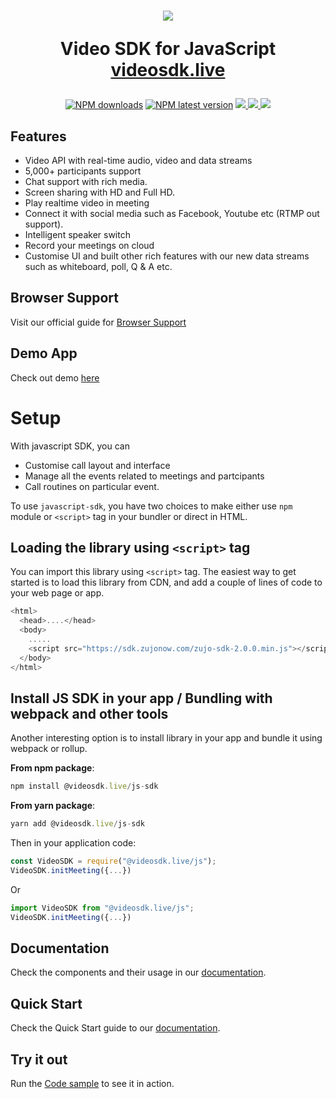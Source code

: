 <h1 align="center">
  <img src="https://www.linkpicture.com/q/videosdk_Full-Logo_blue.png"/><br/>
<p align="center">
  Video SDK for JavaScript<br/>
  <a href="https://videosdk.live/">videosdk.live</a>
</p>
</h1>

<p align="center">
  <a href="https://www.npmjs.com/package/@videosdk.live/js-sdk"><img src="https://img.shields.io/npm/dw/@videosdk.live/js-sdk.svg?style=for-the-badge" alt="NPM downloads"></a>
  <a href="https://www.npmjs.com/package/@videosdk.live/js-sdk"><img src="https://img.shields.io/npm/v/@videosdk.live/js-sdk/latest.svg?style=for-the-badge" alt="NPM latest version"></a>
   <a href="https://discord.gg/kgAvyxtTxv">
<img src="https://img.shields.io/discord/734858252939952248?logo=discord&style=for-the-badge" />
</a>
<a href="https://twitter.com/intent/follow?original_referer=https%3A%2F%2Fpublish.twitter.com%2F&ref_src=twsrc%5Etfw%7Ctwcamp%5Ebuttonembed%7Ctwterm%5Efollow%7Ctwgr%5Evideo_sdk&screen_name=video_sdk">
<img src="https://img.shields.io/twitter/follow/video_sdk?label=Twitter&logo=twitter&style=for-the-badge" />
</a>
<a href="http://youtube.com/videosdk?sub_confirmation=1">
<img src="https://img.shields.io/youtube/channel/subscribers/UCuY7JzXnpp874oa7uQbUwsA?logo=Youtube&style=for-the-badge" />
</a>
</p>

## Features

- Video API with real-time audio, video and data streams
- 5,000+ participants support
- Chat support with rich media.
- Screen sharing with HD and Full HD.
- Play realtime video in meeting
- Connect it with social media such as Facebook, Youtube etc (RTMP out support).
- Intelligent speaker switch
- Record your meetings on cloud
- Customise UI and built other rich features with our new data streams such as whiteboard, poll, Q & A etc.

## Browser Support

Visit our official guide for [Browser Support](https://docs.videosdk.live/docs/realtime-communication/see-also/device-browser-support)

## Demo App
Check out demo [here](https://videosdk.live/prebuilt/)

# Setup

With javascript SDK, you can

- Customise call layout and interface
- Manage all the events related to meetings and partcipants
- Call routines on particular event.

To use `javascript-sdk`, you have two choices to make either use `npm` module or `<script>` tag in your bundler or direct in HTML.

## Loading the library using `<script>` tag

You can import this library using `<script>` tag. The easiest way to get started is to load this library from CDN, and add a couple of lines of code to your web page or app.

```js {5} title="Load JS SDK in your app"
<html>
  <head>....</head>
  <body>
    .....
    <script src="https://sdk.zujonow.com/zujo-sdk-2.0.0.min.js"></script>
  </body>
</html>
```

## Install JS SDK in your app / Bundling with webpack and other tools

Another interesting option is to install library in your app and bundle it using webpack or rollup.

**From npm package**:

```js
npm install @videosdk.live/js-sdk
```

**From yarn package**:

```js
yarn add @videosdk.live/js-sdk
```

Then in your application code:

```js title="Webpack/node-style require"
const VideoSDK = require("@videosdk.live/js");
VideoSDK.initMeeting({...})
```

Or

```js title="ES6 import"
import VideoSDK from "@videosdk.live/js";
VideoSDK.initMeeting({...})
```

## Documentation

Check the components and their usage in our [documentation](https://docs.videosdk.live/javascript/guide/video-and-audio-calling-api-sdk/javascript-sdk).

## Quick Start

Check the Quick Start guide to our [documentation](https://docs.videosdk.live/javascript/guide/video-and-audio-calling-api-sdk/quick-start).

## Try it out

Run the [Code sample](https://github.com/videosdk-live/videosdk-rtc-javascript-sdk-example) to see it in action.
